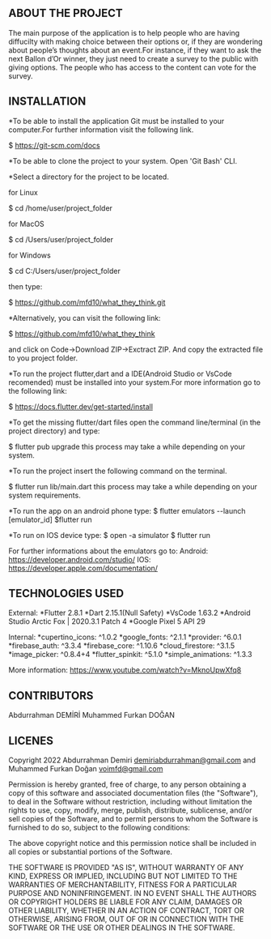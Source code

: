 ABOUT THE PROJECT
------------------------------
The main purpose of the application is to help people who are having diffucilty
with making choice between their options or, if they are wondering about people’s 
thoughts about an event.For instance, if they want to ask the next Ballon d’Or 
winner, they just need to create a survey to the public with giving options. 
The people who has access to the content can vote for the survey.

 
INSTALLATION
-------------------
*To be able to install the application Git must be installed to your computer.For further information
visit the following link.

$ https://git-scm.com/docs

*To be able to clone the project to your system. Open 'Git Bash' CLI.

*Select a directory for the project to be located.

for Linux

$ cd /home/user/project_folder

for MacOS

$ cd /Users/user/project_folder

for Windows

$ cd C:/Users/user/project_folder

then type:

$ https://github.com/mfd10/what_they_think.git

*Alternatively, you can visit the following link: 

$ https://github.com/mfd10/what_they_think

and click on Code->Download ZIP->Exctract ZIP. And copy the extracted file to you
project folder.

*To run the project flutter,dart and a IDE(Android Studio or VsCode recomended)
must be installed into your system.For more information go to the following link:

$ https://docs.flutter.dev/get-started/install

*To get the missing flutter/dart files open the command line/terminal
(in the project directory) and type:

$ flutter pub upgrade 
this process may take a while depending on your system.

*To run the project insert the following command on the terminal.

$ flutter run lib/main.dart
this process may take a while depending on your system requirements.

*To run the app on an android phone type:
$ flutter emulators --launch [emulator_id]
$flutter run

*To run on IOS device type:
$ open -a simulator
$ flutter run

For further informations about the emulators go to:
Android: https://developer.android.com/studio/
IOS: https://developer.apple.com/documentation/

TECHNOLOGIES USED
-----------------
External:
*Flutter 2.8.1
*Dart 2.15.1(Null Safety)
*VsCode 1.63.2
*Android Studio Arctic Fox | 2020.3.1 Patch 4
*Google Pixel 5 API 29

Internal:
*cupertino_icons: ^1.0.2
*google_fonts: ^2.1.1
*provider: ^6.0.1
*firebase_auth: ^3.3.4
*firebase_core: ^1.10.6
*cloud_firestore: ^3.1.5
*image_picker: ^0.8.4+4
*flutter_spinkit: ^5.1.0
*simple_animations: ^1.3.3

More information: https://www.youtube.com/watch?v=MknoUpwXfq8

CONTRIBUTORS
------------
Abdurrahman DEMİRİ
Muhammed Furkan DOĞAN

LICENES
---------

 Copyright 2022 Abdurrahman Demiri <demiriabdurrahman@gmail.com>
	   and Muhammed Furkan Doğan <voimfd@gmail.com>

 
Permission is hereby granted, free of charge, to any person obtaining a copy of
this software and associated documentation files (the "Software"), to deal in
the Software without restriction, including without limitation the rights to
use, copy, modify, merge, publish, distribute, sublicense, and/or sell copies of
the Software, and to permit persons to whom the Software is furnished to do so,
subject to the following conditions:

The above copyright notice and this permission notice shall be included in all
copies or substantial portions of the Software.

THE SOFTWARE IS PROVIDED "AS IS", WITHOUT WARRANTY OF ANY KIND, EXPRESS OR
IMPLIED, INCLUDING BUT NOT LIMITED TO THE WARRANTIES OF MERCHANTABILITY, FITNESS
FOR A PARTICULAR PURPOSE AND NONINFRINGEMENT. IN NO EVENT SHALL THE AUTHORS OR
COPYRIGHT HOLDERS BE LIABLE FOR ANY CLAIM, DAMAGES OR OTHER LIABILITY, WHETHER
IN AN ACTION OF CONTRACT, TORT OR OTHERWISE, ARISING FROM, OUT OF OR IN
CONNECTION WITH THE SOFTWARE OR THE USE OR OTHER DEALINGS IN THE SOFTWARE.
